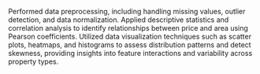Performed data preprocessing, including handling missing values, outlier detection, and data normalization. Applied descriptive statistics and correlation analysis to identify relationships between price and area using Pearson coefficients. Utilized data visualization techniques such as scatter plots, heatmaps, and histograms to assess distribution patterns and detect skewness, providing insights into feature interactions and variability across property types.
